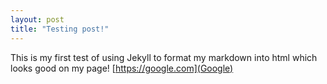 ```yaml
---
layout: post
title: "Testing post!"
---
```


This is my first test of using Jekyll to format my markdown into html which looks good on my page!
[https://google.com](Google)
